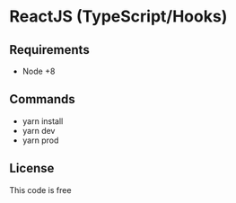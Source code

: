 # ReactJS (TypeScript/Hooks)

## Requirements

* Node +8

## Commands

* yarn install
* yarn dev
* yarn prod

## License

This code is free